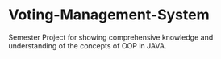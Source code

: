 # Voting-Management-System
 Semester Project for showing comprehensive knowledge and understanding of the concepts of OOP in JAVA.

